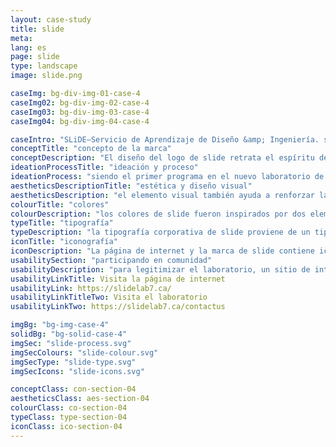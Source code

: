 ```yaml
---
layout: case-study
title: slide
meta:
lang: es
page: slide
type: landscape
image: slide.png

caseImg: bg-div-img-01-case-4
caseImg02: bg-div-img-02-case-4
caseImg03: bg-div-img-03-case-4
caseImg04: bg-div-img-04-case-4

caseIntro: "SLiDE–Servicio de Aprendizaje de Diseño &amp; Ingeniería. slide es un elemento clave en la respuesta de Algonquin College a un reporte de 2017 que recomenda una iniciativa de maximizar la capacidad de instituciones de estudios superiores a crear bases sociales para comunidades canadienses. SLiDE tiene la intención de captar los talentos de estudiantes de Algonquin College de las facultades de Comunicación, Diseño y Teconologías Avanzadas para prover soporte a organizaciones basadas en comunidad en el área de technología digital"
conceptTitle: "concepto de la marca"
conceptDescription: "El diseño del logo de slide retrata el espíritu de comunidad que los clientes aprecian de una agencia social competente. una agencia que refleja comunidad, parcería y pasos hacia cambio y el futuro"
ideationProcessTitle: "ideación y proceso"
ideationProcess: "siendo el primer programa en el nuevo laboratorio de inovación social en Algonquin College, la marca de slide fue diseñado para representar el flujo y la transición de desarrollo dentro de la comunidad con colores y la estructura visual de los logotipos exploran movimiento y transición a través de la mezcla de colores"
aestheticsDescriptionTitle: "estética y diseño visual"
aestheticsDescription: "el elemento visual también ayuda a renforzar la transición hacia adelante que representa la inovación y la dirección a la que mueve la organización. Este movimiento y sentimiento dentro del logotipo implica que SLiDE ayudará a impulsar sus clientes hacia sus destinos deseados con soluciones precisas de resolución de problemas"
colourTitle: "colores"
colourDescription: "los colores de slide fueron inspirados por dos elementos clave: la comunidad y los estudiantes que conforman a slide. el color rojo fue inspirado por el sillón rojo de Stanford que representa el laboratorio de inovación social y todos los alumnos involucrados en este movimiento social. el amarrillo representa la comunidad de ottawa. el gradiente entre ambos colores representa el movimiento y el cambio que ocurre por la colaboración y el esfuerzo tanto del laboratorio de SLiDE y los estudiantes"
typeTitle: "tipografía"
typeDescription: "la tipografía corporativa de slide proviene de un tipo de letra de google llamada sans. este tipo de letra simboliza fuerza y el peso de letra ayuda a establecer presencia y profesionalismo que se espera de una empresa social"
iconTitle: "iconografía"
iconDescription: "La página de internet y la marca de slide contiene iconografía personalizada simple. el uso de tonos y contornos grises representa el estado actual de la comunidad y los colores de accento representan los sectores para los cuales los alumnos y el laboratorio de inovación social dan soluciones"
usabilitySection: "participando en comunidad"
usabilityDescription: "para legitimizar el laboratorio, un sitio de internet fue creado para ayudar a dar cara al nombre de slide y crear un canal para los miembros de la comunidad y empresas para visitar y aprender más sobre el servicio de aprendizaje"
usabilityLinkTitle: Visita la página de internet
usabilityLink: https://slidelab7.ca/
usabilityLinkTitleTwo: Visita el laboratorio
usabilityLinkTwo: https://slidelab7.ca/contactus

imgBg: "bg-img-case-4"
solidBg: "bg-solid-case-4"
imgSec: "slide-process.svg"
imgSecColours: "slide-colour.svg"
imgSecType: "slide-type.svg"
imgSecIcons: "slide-icons.svg"

conceptClass: con-section-04
aestheticsClass: aes-section-04
colourClass: co-section-04
typeClass: type-section-04
iconClass: ico-section-04
---
```

